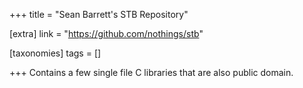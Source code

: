 +++
title = "Sean Barrett's STB Repository"

[extra]
link = "https://github.com/nothings/stb"

[taxonomies]
tags = []

+++
Contains a few single file C libraries that are also public domain.
